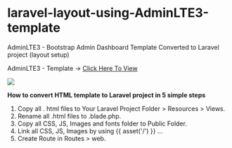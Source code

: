 # laravel-layout-using-AdminLTE3-template
AdminLTE3 - Bootstrap Admin Dashboard Template Converted to Laravel project (layout setup)

AdminLTE3 - Template -> <a href="https://adminlte.io/themes/v3/" target="_blank">Click Here To View</a>


<img src="https://drive.google.com/uc?export=view&id=1su9_uCcjhnSy7GuSbIPd6jpSqVbAU3JM">

<b>How to convert HTML template to Laravel project in 5 simple steps</b>
1. Copy all . html files to Your Laravel Project Folder > Resources > Views.
2. Rename all .html files to .blade.php.
3. Copy all CSS, JS, Images and fonts folder to Public Folder.
4. Link all CSS, JS, Images by using {{ asset('/') }} ...
5. Create Route in Routes > web.
